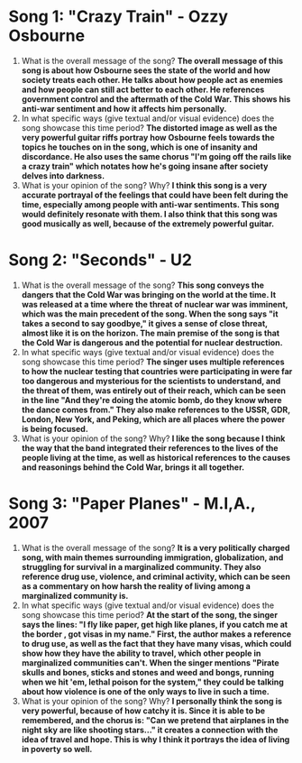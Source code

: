 # Song 1: "Crazy Train" - Ozzy Osbourne
1. What is the overall message of the song? **The overall message of this song is about how Osbourne sees the state of the world and how society treats each other. He talks about how people act as enemies and how people can still act better to each other. He references government control and the aftermath of the Cold War. This shows his anti-war sentiment and how it affects him personally.**
2. In what specific ways (give textual and/or visual evidence) does the song showcase this time period? **The distorted image as well as the very powerful guitar riffs portray how Osbourne feels towards the topics he touches on in the song, which is one of insanity and discordance. He also uses the same chorus "I'm going off the rails like a crazy train" which notates how he's going insane after society delves into darkness.**
3. What is your opinion of the song? Why? **I think this song is a very accurate portrayal of the feelings that could have been felt during the time, especially among people with anti-war sentiments. This song would definitely resonate with them. I also think that this song was good musically as well, because of the extremely powerful guitar.**
# Song 2: "Seconds" - U2
1. What is the overall message of the song? **This song conveys the dangers that the Cold War was bringing on the world at the time. It was released at a time where the threat of nuclear war was imminent, which was the main precedent of the song. When the song says "it takes a second to say goodbye," it gives a sense of close threat, almost like it is on the horizon. The main premise of the song is that the Cold War is dangerous and the potential for nuclear destruction.**
2. In what specific ways (give textual and/or visual evidence) does the song showcase this time period? **The singer uses multiple references to how the nuclear testing that countries were participating in were far too dangerous and mysterious for the scientists to understand, and the threat of them, was entirely out of their reach, which can be seen in the line "And they're doing the atomic bomb, do they know where the dance comes from." They also make references to the USSR, GDR, London, New York, and Peking, which are all places where the power is being focused.**
3. What is your opinion of the song? Why? **I like the song because I think the way that the band integrated their references to the lives of the people living at the time, as well as historical references to the causes and reasonings behind the Cold War, brings it all together.**
# Song 3: "Paper Planes" - M.I,A., 2007
1. What is the overall message of the song? **It is a very politically charged song, with main themes surrounding immigration, globalization, and struggling for survival in a marginalized community. They also reference drug use, violence, and criminal activity, which can be seen as a commentary on how harsh the reality of living among a marginalized community is.**
2. In what specific ways (give textual and/or visual evidence) does the song showcase this time period? **At the start of the song, the singer says the lines: "I fly like paper, get high like planes, if you catch me at the border , got visas in my name." First, the author makes a reference to drug use, as well as the fact that they have many visas, which could show how they have the ability to travel, which other people in marginalized communities can't. When the singer mentions "Pirate skulls and bones, sticks and stones and weed and bongs, running when we hit 'em, lethal poison for the system," they could be talking about how violence is one of the only ways to live in such a time.**
3. What is your opinion of the song? Why? **I personally think the song is very powerful, because of how catchy it is. Since it is able to be remembered, and the chorus is: "Can we pretend that airplanes in the night sky are like shooting stars..." it creates a connection with the idea of travel and hope. This is why I think it portrays the idea of living in poverty so well.**